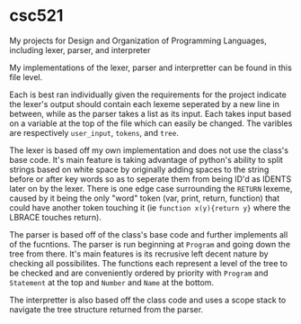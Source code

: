 # csc521
My projects for Design and Organization of Programming Languages, including lexer, parser, and interpreter 

My implementations of the lexer, parser and interpretter can be found in this file level. 

Each is best ran individually given the requirements for the project indicate the lexer's output should contain each lexeme seperated by a new line in between, while as the parser takes a list as its input. Each takes input based on a variable at the top of the file which can easily be changed. The varibles are respectively `user_input`, `tokens`, and `tree`.

The lexer is based off my own implementation and does not use the class's base code. It's main feature is taking advantage of python's ability to split strings based on white space by originally adding spaces to the string before or after key words so as to seperate them from being ID'd as IDENTS later on by the lexer. There is one edge case surrounding the `RETURN` lexeme, caused by it being the only "word" token (var, print, return, function) that could have another token touching it (ie `function x(y){return y}` where the LBRACE touches return).

The parser is based off of the class's base code and further implements all of the fucntions. The parser is run beginning at `Program` and going down the tree from there. It's main features is its recrusive left decent nature by checking all possibilites. The functions each represent a level of the tree to be checked and are conveniently ordered by priority with `Program` and `Statement` at the top and `Number` and `Name` at the bottom.

The interpretter is also based off the class code and uses a scope stack to navigate the tree structure returned from the parser.
